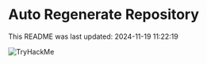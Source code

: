 # Auto Regenerate Repository

This README was last updated: 2024-11-19 11:22:19

 ![TryHackMe](https://tryhackme.com/badge/533634)